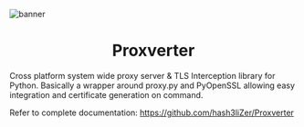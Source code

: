 ![banner](https://user-images.githubusercontent.com/29171692/126787146-54fd3b6c-883b-4990-8cef-ba8816584bc4.png)

<h1 align="center">Proxverter</h1>
Cross platform system wide proxy server & TLS Interception library for Python. Basically a wrapper around proxy.py and PyOpenSSL allowing easy integration and certificate generation on command.

Refer to complete documentation: https://github.com/hash3liZer/Proxverter

